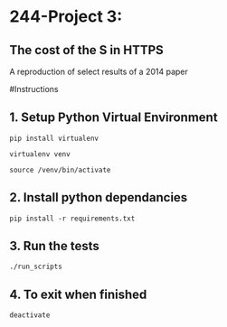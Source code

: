 # 244-Project 3:
## The cost of the S in HTTPS
A reproduction of select results of a 2014 paper

#Instructions

## 1. Setup Python Virtual Environment
`pip install virtualenv`

`virtualenv venv`

`source /venv/bin/activate`

## 2. Install python dependancies
`pip install -r requirements.txt`

## 3. Run the tests
`./run_scripts`

## 4. To exit when finished
`deactivate`
